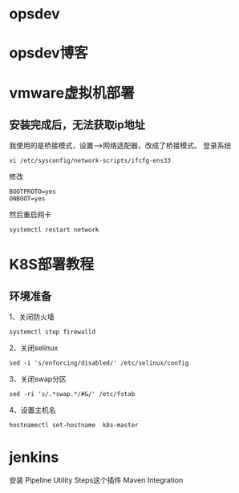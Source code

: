 # opsdev
opsdev博客
==========
# vmware虚拟机部署
## 安装完成后，无法获取ip地址
我使用的是桥接模式，设置-->网络适配器，改成了桥接模式。
登录系统
```
vi /etc/sysconfig/network-scripts/ifcfg-ens33
```
修改 
```
BOOTPROTO=yes
ONBOOT=yes
```
然后重启网卡
```
systemctl restart network
```

# K8S部署教程
## 环境准备
1、关闭防火墙
```
systemctl stop firewalld
```
2、关闭selinux
```
sed -i 's/enforcing/disabled/' /etc/selinux/config
```
3、关闭swap分区
```
sed -ri 's/.*swap.*/#&/' /etc/fstab
```
4、设置主机名
```
hostnamectl set-hostname  k8s-master
```
 
 # jenkins
安装 Pipeline Utility Steps这个插件
Maven Integration
